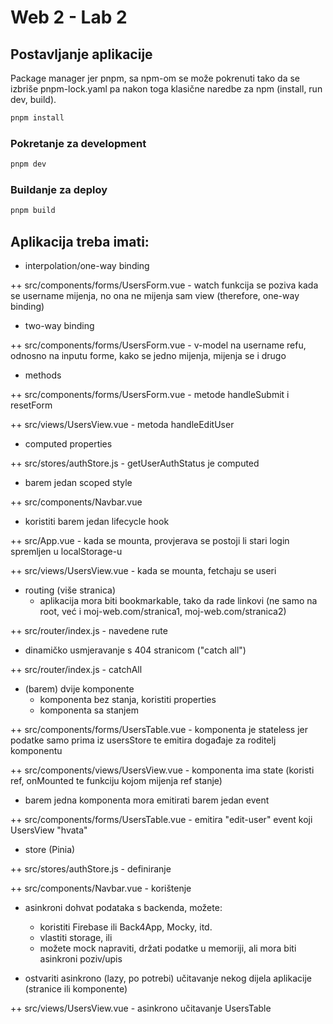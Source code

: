 # Web 2 - Lab 2

## Postavljanje aplikacije

Package manager jer pnpm, sa npm-om se može pokrenuti tako da se izbriše pnpm-lock.yaml pa nakon toga klasične naredbe za npm (install, run dev, build).

```sh
pnpm install
```

### Pokretanje za development

```sh
pnpm dev
```

### Buildanje za deploy

```sh
pnpm build
```

## Aplikacija treba imati:

- interpolation/one-way binding

++ src/components/forms/UsersForm.vue - watch funkcija se poziva kada se username mijenja, no ona ne mijenja sam view (therefore, one-way binding)

- two-way binding

++ src/components/forms/UsersForm.vue - v-model na username refu, odnosno na inputu forme, kako se jedno mijenja, mijenja se i drugo

- methods

++ src/components/forms/UsersForm.vue - metode handleSubmit i resetForm

++ src/views/UsersView.vue - metoda handleEditUser

- computed properties

++ src/stores/authStore.js - getUserAuthStatus je computed

- barem jedan scoped style

++ src/components/Navbar.vue

- koristiti barem jedan lifecycle hook

++ src/App.vue - kada se mounta, provjerava se postoji li stari login spremljen u localStorage-u

++ src/views/UsersView.vue - kada se mounta, fetchaju se useri

- routing (više stranica)
  - aplikacija mora biti bookmarkable, tako da rade linkovi (ne samo na root, već i moj-web.com/stranica1, moj-web.com/stranica2)

++ src/router/index.js - navedene rute

 - dinamičko usmjeravanje s 404 stranicom ("catch all")

++ src/router/index.js - catchAll

- (barem) dvije komponente
  - komponenta bez stanja, koristiti properties
  - komponenta sa stanjem

++ src/components/forms/UsersTable.vue - komponenta je stateless jer podatke samo prima iz usersStore te emitira događaje za roditelj komponentu

++ src/components/views/UsersView.vue - komponenta ima state (koristi ref, onMounted te funkciju kojom mijenja ref stanje)

- barem jedna komponenta mora emitirati barem jedan event

++ src/components/forms/UsersTable.vue - emitira "edit-user" event koji UsersView "hvata"

- store (Pinia)

++ src/stores/authStore.js - definiranje

++ src/components/Navbar.vue - korištenje

- asinkroni dohvat podataka s backenda, možete:
  - koristiti Firebase ili Back4App, Mocky, itd.
  - vlastiti storage, ili
  - možete mock napraviti, držati podatke u memoriji, ali mora biti asinkroni poziv/upis

- ostvariti asinkrono (lazy, po potrebi) učitavanje nekog dijela aplikacije (stranice ili komponente)

++ src/views/UsersView.vue - asinkrono učitavanje UsersTable
